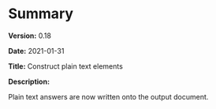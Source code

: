 # Summary

**Version:** 0.18

**Date:** 2021-01-31

**Title:** Construct plain text elements

**Description:**

Plain text answers are now written onto the output document.